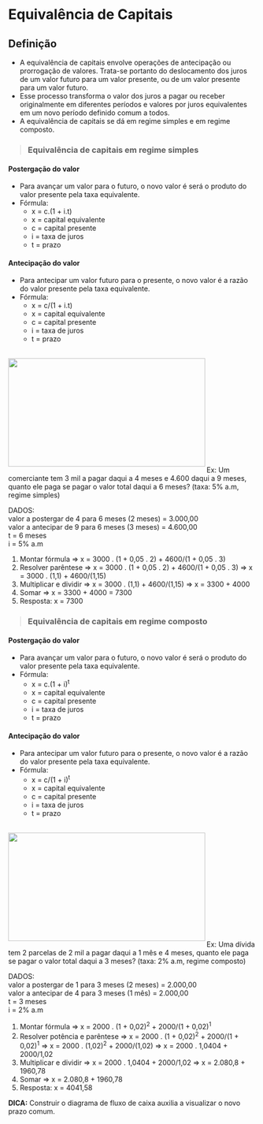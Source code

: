 # Equivalência de Capitais

## Definição
- A equivalência de capitais envolve operações de antecipação ou prorrogação de valores. Trata-se portanto do deslocamento dos juros de um valor futuro para um valor presente, ou de um valor presente para um valor futuro.
- Esse processo transforma o valor dos juros a pagar ou receber originalmente em diferentes períodos e valores por juros equivalentes em um novo período definido comum a todos.
- A equivalência de capitais se dá em regime simples e em regime composto.

> ### Equivalência de capitais em regime simples

#### Postergação do valor
- Para avançar um valor para o futuro, o novo valor é será o produto do valor presente pela taxa equivalente.
- Fórmula:
  - x = c.(1 + i.t)
  - x = capital equivalente
  - c = capital presente
  - i = taxa de juros
  - t = prazo

#### Antecipação do valor
- Para antecipar um valor futuro para o presente, o novo valor é a razão do valor presente pela taxa equivalente.
- Fórmula:
  - x = c/(1 + i.t)
  - x = capital equivalente
  - c = capital presente
  - i = taxa de juros
  - t = prazo

<br>
<div style="display:inline_block">
    <img align="left" height="220" width="400" src="../../img/equivalencia-juros-simples.png">
</div><br><br><br><br><br><br><br><br><br><br><br><br>

Ex: Um comerciante tem 3 mil a pagar daqui a 4 meses e 4.600 daqui a 9 meses, quanto ele paga se pagar o valor total daqui a 6 meses? (taxa: 5% a.m, regime simples)

DADOS:  
valor a postergar de 4 para 6 meses (2 meses) = 3.000,00   
valor a antecipar de 9 para 6 meses (3 meses) = 4.600,00  
t = 6 meses  
i = 5% a.m  

1. Montar fórmula => x = 3000 . (1 + 0,05 . 2) + 4600/(1 + 0,05 . 3)
2. Resolver parêntese => x = 3000 . (1 + 0,05 . 2) + 4600/(1 + 0,05 . 3) => x = 3000 . (1,1) + 4600/(1,15)
3. Multiplicar e dividir => x = 3000 . (1,1) + 4600/(1,15) => x = 3300 + 4000
4. Somar => x = 3300 + 4000 = 7300
5. Resposta: x = 7300

> ### Equivalência de capitais em regime composto

#### Postergação do valor
- Para avançar um valor para o futuro, o novo valor é será o produto do valor presente pela taxa equivalente.
- Fórmula:
  - x = c.(1 + i)<sup>t</sup>
  - x = capital equivalente
  - c = capital presente
  - i = taxa de juros
  - t = prazo

#### Antecipação do valor
- Para antecipar um valor futuro para o presente, o novo valor é a razão do valor presente pela taxa equivalente.
- Fórmula:
  - x = c/(1 + i)<sup>t</sup>
  - x = capital equivalente
  - c = capital presente
  - i = taxa de juros
  - t = prazo

<br>
<div style="display:inline_block">
    <img align="left" height="220" width="400" src="../../img/equivalencia-juros-compostos.png">
</div><br><br><br><br><br><br><br><br><br><br><br><br>

Ex: Uma dívida tem 2 parcelas de 2 mil a pagar daqui a 1 mês e 4 meses, quanto ele paga se pagar o valor total daqui a 3 meses? (taxa: 2% a.m, regime composto)

DADOS:  
valor a postergar de 1 para 3 meses (2 meses) = 2.000,00   
valor a antecipar de 4 para 3 meses (1 mês) = 2.000,00  
t = 3 meses  
i = 2% a.m  

1. Montar fórmula => x = 2000 . (1 + 0,02)<sup>2</sup> + 2000/(1 + 0,02)<sup>1</sup>
2. Resolver potência e parêntese => x = 2000 . (1 + 0,02)<sup>2</sup> + 2000/(1 + 0,02)<sup>1</sup> => x = 2000 . (1,02)<sup>2</sup> + 2000/(1,02) => x = 2000 . 1,0404 + 2000/1,02
3. Multiplicar e dividir => x = 2000 . 1,0404 + 2000/1,02 => x = 2.080,8 + 1960,78
4. Somar => x = 2.080,8 + 1960,78
5. Resposta: x = 4041,58

**DICA:** Construir o diagrama de fluxo de caixa auxilia a visualizar o novo prazo comum.